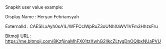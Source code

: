 Snapkit user value example:

Display Name    : Heryan Febriansyah

ExternalId      : CAESILxAyh0sA1L/WFFCclWpRuZ3oUNhXaWV1VFm3HhzsFru

Bitmoji URL     : https://me.bitmoji.com/8KzfjinaMhFX01tzXwhG2IlkcZLtygDnOQlbxNUaPVU

